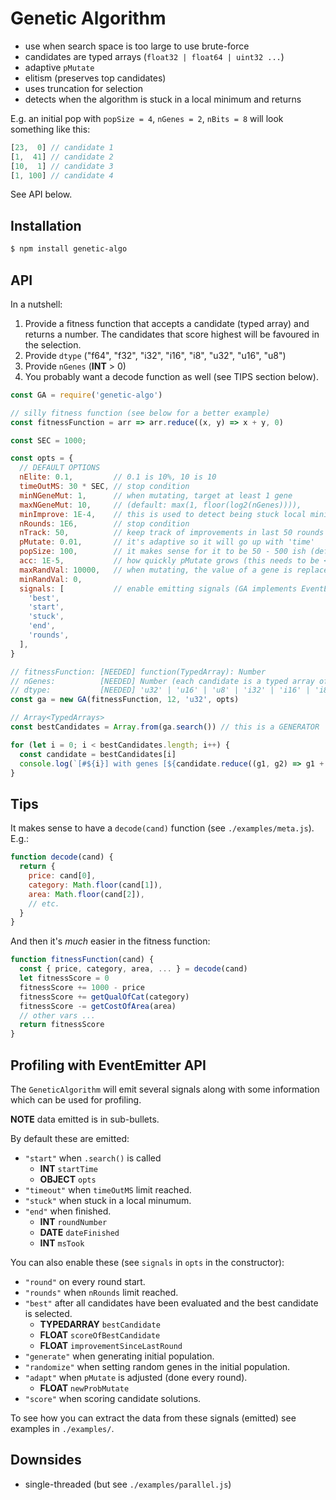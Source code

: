 # Genetic Algorithm

- use when search space is too large to use brute-force
- candidates are typed arrays (`float32 | float64 | uint32 ...`)
- adaptive `pMutate`
- elitism (preserves top candidates)
- uses truncation for selection
- detects when the algorithm is stuck in a local minimum and returns

E.g. an initial pop with `popSize = 4`, `nGenes = 2`, `nBits = 8` will look something like this:

```js
[23,  0] // candidate 1
[1,  41] // candidate 2
[10,  1] // candidate 3
[1, 100] // candidate 4
```

See API below.

## Installation

```sh
$ npm install genetic-algo
```

## API

In a nutshell:

1. Provide a fitness function that accepts a candidate (typed array) and
   returns a number. The candidates that score highest will be favoured in the
   selection.
2. Provide `dtype` ("f64", "f32", "i32", "i16", "i8", "u32", "u16", "u8")
3. Provide `nGenes` (**INT** &gt; 0)
4. You probably want a decode function as well (see TIPS section below).

```js
const GA = require('genetic-algo')

// silly fitness function (see below for a better example)
const fitnessFunction = arr => arr.reduce((x, y) => x + y, 0) 

const SEC = 1000;

const opts = {
  // DEFAULT OPTIONS
  nElite: 0.1,         // 0.1 is 10%, 10 is 10
  timeOutMS: 30 * SEC, // stop condition 
  minNGeneMut: 1,      // when mutating, target at least 1 gene
  maxNGeneMut: 10,     // (default: max(1, floor(log2(nGenes)))),
  minImprove: 1E-4,    // this is used to detect being stuck local minima (no improvment)
  nRounds: 1E6,        // stop condition
  nTrack: 50,          // keep track of improvements in last 50 rounds to detect local minima
  pMutate: 0.01,       // it's adaptive so it will go up with 'time'
  popSize: 100,        // it makes sense for it to be 50 - 500 ish (default: 100, works well)
  acc: 1E-5,           // how quickly pMutate grows (this needs to be < 1)
  maxRandVal: 10000,   // when mutating, the value of a gene is replaced with a random value
  minRandVal: 0,       
  signals: [           // enable emitting signals (GA implements EventEmitter, see below)
    'best',
    'start',
    'stuck',
    'end',
    'rounds',
  ],
}

// fitnessFunction: [NEEDED] function(TypedArray): Number
// nGenes:          [NEEDED] Number (each candidate is a typed array of length equal to nGenes)
// dtype:           [NEEDED] 'u32' | 'u16' | 'u8' | 'i32' | 'i16' | 'i8' | 'f32' | 'f64' 
const ga = new GA(fitnessFunction, 12, 'u32', opts)

// Array<TypedArrays>
const bestCandidates = Array.from(ga.search()) // this is a GENERATOR

for (let i = 0; i < bestCandidates.length; i++) {
  const candidate = bestCandidates[i]
  console.log(`[#${i}] with genes [${candidate.reduce((g1, g2) => g1 + ', ' + g2)}]`)
}
```

## Tips

It makes sense to have a `decode(cand)` function (see `./examples/meta.js`).  E.g.:

```js
function decode(cand) {
  return {
    price: cand[0],
    category: Math.floor(cand[1]),
    area: Math.floor(cand[2]),
    // etc.
  }
}
```

And then it's *much* easier in the fitness function:

```js
function fitnessFunction(cand) {
  const { price, category, area, ... } = decode(cand)
  let fitnessScore = 0
  fitnessScore += 1000 - price
  fitnessScore += getQualOfCat(category)
  fitnessScore -= getCostOfArea(area)
  // other vars ...
  return fitnessScore
}
```

## Profiling with EventEmitter API

The `GeneticAlgorithm` will emit several signals along with some information
which can be used for profiling.

**NOTE** data emitted is in sub-bullets.

By default these are emitted:

- `"start"` when `.search()` is called
  - **INT** `startTime`
  - **OBJECT** `opts`
- `"timeout"` when `timeOutMS` limit reached.
- `"stuck"` when stuck in a local minumum.
- `"end"` when finished.
  - **INT** `roundNumber`
  - **DATE** `dateFinished`
  - **INT** `msTook`

You can also enable these (see `signals` in `opts` in the constructor):

- `"round"` on every round start.
- `"rounds"` when `nRounds` limit reached.
- `"best"` after all candidates have been evaluated and the best candidate is selected.
  - **TYPEDARRAY** `bestCandidate`
  - **FLOAT** `scoreOfBestCandidate`
  - **FLOAT** `improvementSinceLastRound`
- `"generate"` when generating initial population.
- `"randomize"` when setting random genes in the initial population.
- `"adapt"` when `pMutate` is adjusted (done every round).
  - **FLOAT** `newProbMutate`
- `"score"` when scoring candidate solutions.

To see how you can extract the data from these signals (emitted) see examples in `./examples/`.

## Downsides

- single-threaded (but see `./examples/parallel.js`)
